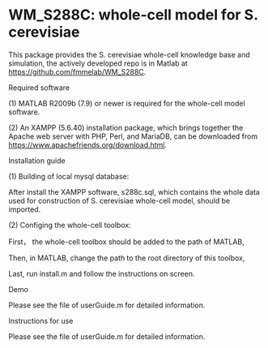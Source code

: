 # WM_S288C: whole-cell model for S. cerevisiae
This package provides the S. cerevisiae whole-cell knowledge base and simulation, the actively developed repo is in Matlab at https://github.com/fmmelab/WM_S288C.

Required software

(1) MATLAB R2009b (7.9) or newer is required for the whole-cell model software.

(2) An XAMPP (5.6.40) installation package, which brings together the Apache web server with PHP, Perl, and MariaDB, can be downloaded from https://www.apachefriends.org/download.html.

Installation guide

(1) Building of local mysql database:

After install the XAMPP software, s288c.sql, which contains the whole data used for construction of S. cerevisiae whole-cell model, should be imported.

(2) Configing the whole-cell toolbox:

First， the whole-cell toolbox should be added to the path of MATLAB,

Then, in MATLAB, change the path to the root directory of this toolbox,

Last, run install.m and follow the instructions on screen.


Demo

Please see the file of userGuide.m for detailed information.


Instructions for use

Please see the file of userGuide.m for detailed information.
